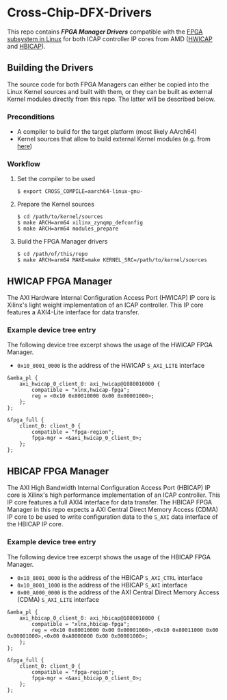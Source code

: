 # Cross-Chip-DFX-Drivers

This repo contains ***FPGA Manager Drivers*** compatible with the [FPGA subsystem in Linux](https://www.kernel.org/doc/html/v5.10//driver-api/fpga/index.html) for both ICAP controller IP cores from AMD ([HWICAP](https://www.xilinx.com/products/intellectual-property/axi_hwicap.html) and [HBICAP](https://www.xilinx.com/products/intellectual-property/axi-hbicap.html)).

## Building the Drivers

The source code for both FPGA Managers can either be copied into the Linux Kernel sources and built with them, or they can be built as external Kernel modules directly from this repo. The latter will be described below.

### Preconditions

- A compiler to build for the target platform (most likely AArch64)
- Kernel sources that allow to build external Kernel modules (e.g. from [here](https://github.com/Xilinx/linux-xlnx))

### Workflow

1. Set the compiler to be used
	```
	$ export CROSS_COMPILE=aarch64-linux-gnu-
	```

2. Prepare the Kernel sources
	```
	$ cd /path/to/kernel/sources
	$ make ARCH=arm64 xilinx_zynqmp_defconfig
	$ make ARCH=arm64 modules_prepare
	```

3. Build the FPGA Manager drivers
	```
	$ cd /path/of/this/repo
	$ make ARCH=arm64 MAKE=make KERNEL_SRC=/path/to/kernel/sources
	```
	
## HWICAP FPGA Manager

The AXI Hardware Internal Configuration Access Port (HWICAP) IP core is Xilinx's light weight implementation of an ICAP controller. This IP core features a AXI4-Lite interface for data transfer.

### Example device tree entry

The following device tree excerpt shows the usage of the HWICAP FPGA Manager.

- `0x10_8001_0000` is the address of the HWICAP `S_AXI_LITE` interface

```
&amba_pl {
    axi_hwicap_0_client_0: axi_hwicap@1080010000 {
        compatible = "xlnx,hwicap-fpga";
        reg = <0x10 0x80010000 0x00 0x00001000>;
    };
};

&fpga_full {
    client_0: client_0 {
        compatible = "fpga-region";
        fpga-mgr = <&axi_hwicap_0_client_0>;
    };
};
```

## HBICAP FPGA Manager

The AXI High Bandwidth Internal Configuration Access Port (HBICAP) IP core is Xilinx's high performance implementation of an ICAP controller. This IP core features a full AXI4 interface for data transfer. The HBICAP FPGA Manager in this repo expects a AXI Central Direct Memory Access (CDMA) IP core to be used to write configuration data to the `S_AXI` data interface of the HBICAP IP core.

### Example device tree entry

The following device tree excerpt shows the usage of the HBICAP FPGA Manager.

- `0x10_8001_0000` is the address of the HBICAP `S_AXI_CTRL` interface
- `0x10_8001_1000` is the address of the HBICAP `S_AXI` interface
- `0x00_A000_0000` is the address of the AXI Central Direct Memory Access (CDMA) `S_AXI_LITE` interface

```
&amba_pl {
    axi_hbicap_0_client_0: axi_hbicap@1080010000 {
        compatible = "xlnx,hbicap-fpga";
        reg = <0x10 0x80010000 0x00 0x00001000>,<0x10 0x80011000 0x00 0x00001000>,<0x00 0xA0000000 0x00 0x00001000>;
    };
};

&fpga_full {
    client_0: client_0 {
        compatible = "fpga-region";
        fpga-mgr = <&axi_hbicap_0_client_0>;
    };
};
```
